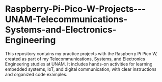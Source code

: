 # Raspberry-Pi-Pico-W-Projects---UNAM-Telecommunications-Systems-and-Electronics-Engineering
This repository contains my practice projects with the Raspberry Pi Pico W, created as part of my Telecommunications, Systems, and Electronics Engineering studies at UNAM. It includes hands-on activities for learning embedded systems, IoT, and digital communication, with clear instructions and organized code examples.

